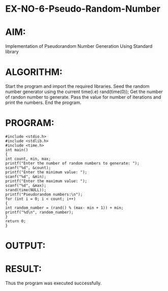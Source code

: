 # EX-NO-6-Pseudo-Random-Number

# AIM: 
Implementation of Pseudorandom Number Generation Using Standard library

# ALGORITHM:
Start the program and import the required libraries.
Seed the random number generator using the current time(i.e) rand(time(0));
Get the number of randon number to generate.
Pass the value for number of iterations and print the numbers.
End the program.

# PROGRAM:
~~~
#include <stdio.h>
#include <stdlib.h>
#include <time.h>
int main()
{
int count, min, max;
printf("Enter the number of random numbers to generate: ");
scanf("%d", &count);
printf("Enter the minimum value: ");
scanf("%d", &min);
printf("Enter the maximum value: ");
scanf("%d", &max);
srand(time(NULL));
printf("Pseudorandom numbers:\n");
for (int i = 0; i < count; i++)
{
int random_number = (rand() % (max- min + 1)) + min;
printf("%d\n", random_number);
}
return 0;
}
~~~
# OUTPUT:

# RESULT:
Thus the program was executed successfully.
